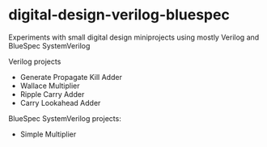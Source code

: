 # digital-design-verilog-bluespec

Experiments with small digital design miniprojects using mostly Verilog and BlueSpec SystemVerilog

Verilog projects
* Generate Propagate Kill Adder
* Wallace Multiplier
* Ripple Carry Adder
* Carry Lookahead Adder


BlueSpec SystemVerilog projects:
* Simple Multiplier
